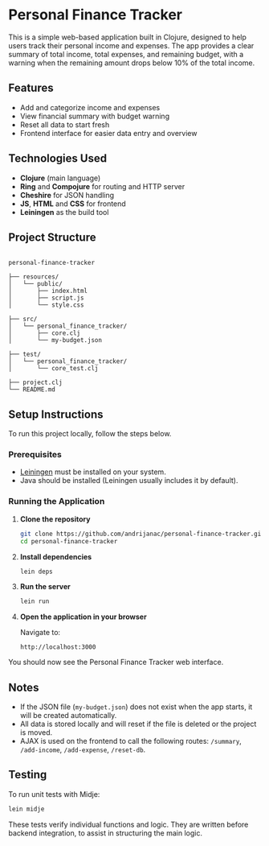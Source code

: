 # Personal Finance Tracker

This is a simple web-based application built in Clojure, designed to help users track their personal income and expenses. The app provides a clear summary of total income, total expenses, and remaining budget, with a warning when the remaining amount drops below 10% of the total income.

## Features

- Add and categorize income and expenses
- View financial summary with budget warning
- Reset all data to start fresh
- Frontend interface for easier data entry and overview

## Technologies Used

- **Clojure** (main language)
- **Ring** and **Compojure** for routing and HTTP server
- **Cheshire** for JSON handling
- **JS**, **HTML** and **CSS** for frontend
- **Leiningen** as the build tool

## Project Structure

```

personal-finance-tracker

├── resources/
│   └── public/
│       ├── index.html
│       ├── script.js
│       └── style.css

├── src/
│   └── personal_finance_tracker/
│       ├── core.clj
│       └── my-budget.json

├── test/
│   └── personal_finance_tracker/
│       └── core_test.clj

├── project.clj
└── README.md

````

## Setup Instructions

To run this project locally, follow the steps below.

### Prerequisites

- [Leiningen](https://leiningen.org/) must be installed on your system.
- Java should be installed (Leiningen usually includes it by default).

### Running the Application

1. **Clone the repository**

   ```bash
   git clone https://github.com/andrijanac/personal-finance-tracker.git
   cd personal-finance-tracker
   ```

2. **Install dependencies**

   ```bash
   lein deps
   ```

3. **Run the server**

   ```bash
   lein run
   ```

4. **Open the application in your browser**

   Navigate to:

   ```
   http://localhost:3000
   ```

You should now see the Personal Finance Tracker web interface.


## Notes

* If the JSON file (`my-budget.json`) does not exist when the app starts, it will be created automatically.
* All data is stored locally and will reset if the file is deleted or the project is moved.
* AJAX is used on the frontend to call the following routes: `/summary`, `/add-income`, `/add-expense`, `/reset-db`.

## Testing

To run unit tests with Midje:

```bash
lein midje
```

These tests verify individual functions and logic. They are written before backend integration, to assist in structuring the main logic.

